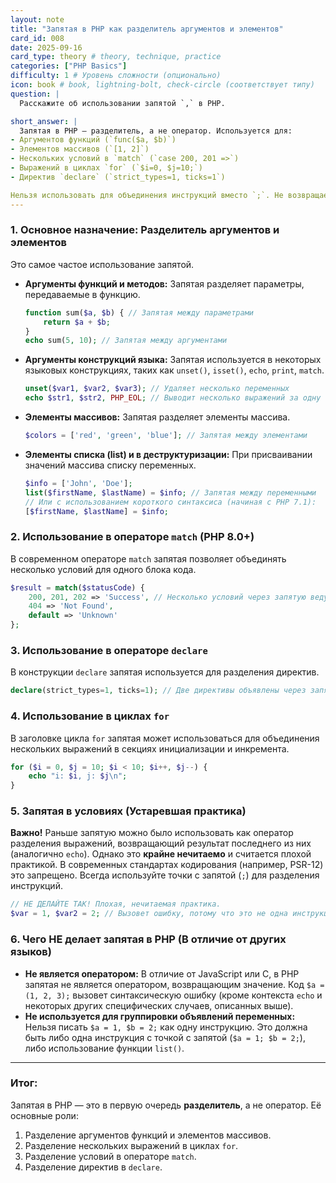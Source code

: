 ```yaml
---
layout: note
title: "Запятая в PHP как разделитель аргументов и элементов"
card_id: 008
date: 2025-09-16
card_type: theory # theory, technique, practice
categories: ["PHP Basics"]
difficulty: 1 # Уровень сложности (опционально)
icon: book # book, lightning-bolt, check-circle (соответствует типу)
question: |
  Расскажите об использовании запятой `,` в PHP.

short_answer: |
  Запятая в PHP — разделитель, а не оператор. Используется для:
- Аргументов функций (`func($a, $b)`)
- Элементов массивов (`[1, 2]`)
- Нескольких условий в `match` (`case 200, 201 =>`)
- Выражений в циклах `for` (`$i=0, $j=10;`)
- Директив `declare` (`strict_types=1, ticks=1`)

Нельзя использовать для объединения инструкций вместо `;`. Не возвращает значение, как в других языках.
---
```


### 1. Основное назначение: Разделитель аргументов и элементов

Это самое частое использование запятой.

*   **Аргументы функций и методов:** Запятая разделяет параметры, передаваемые в функцию.
    ```php
    function sum($a, $b) { // Запятая между параметрами
        return $a + $b;
    }
    echo sum(5, 10); // Запятая между аргументами
    ```
*   **Аргументы конструкций языка:** Запятая используется в некоторых языковых конструкциях, таких как `unset()`, `isset()`, `echo`, `print`, `match`.
    ```php
    unset($var1, $var2, $var3); // Удаляет несколько переменных
    echo $str1, $str2, PHP_EOL; // Выводит несколько выражений за одну операцию
    ```
*   **Элементы массивов:** Запятая разделяет элементы массива.
    ```php
    $colors = ['red', 'green', 'blue']; // Запятая между элементами
    ```
*   **Элементы списка (list) и в деструктуризации:** При присваивании значений массива списку переменных.
    ```php
    $info = ['John', 'Doe'];
    list($firstName, $lastName) = $info; // Запятая между переменными
    // Или с использованием короткого синтаксиса (начиная с PHP 7.1):
    [$firstName, $lastName] = $info;
    ```

### 2. Использование в операторе `match` (PHP 8.0+)

В современном операторе `match` запятая позволяет объединять несколько условий для одного блока кода.

```php
$result = match($statusCode) {
    200, 201, 202 => 'Success', // Несколько условий через запятую ведут к одному результату
    404 => 'Not Found',
    default => 'Unknown'
};
```

### 3. Использование в операторе `declare`

В конструкции `declare` запятая используется для разделения директив.

```php
declare(strict_types=1, ticks=1); // Две директивы объявлены через запятую
```

### 4. Использование в циклах `for`

В заголовке цикла `for` запятая может использоваться для объединения нескольких выражений в секциях инициализации и инкремента.

```php
for ($i = 0, $j = 10; $i < 10; $i++, $j--) {
    echo "i: $i, j: $j\n";
}
```

### 5. Запятая в условиях (Устаревшая практика)

**Важно!** Раньше запятую можно было использовать как оператор разделения выражений, возвращающий результат последнего из них (аналогично `echo`). Однако это **крайне нечитаемо** и считается плохой практикой. В современных стандартах кодирования (например, PSR-12) это запрещено. Всегда используйте точки с запятой (`;`) для разделения инструкций.

```php
// НЕ ДЕЛАЙТЕ ТАК! Плохая, нечитаемая практика.
$var = 1, $var2 = 2; // Вызовет ошибку, потому что это не одна инструкция
```

### 6. Чего НЕ делает запятая в PHP (В отличие от других языков)

*   **Не является оператором:** В отличие от JavaScript или C, в PHP запятая не является оператором, возвращающим значение. Код `$a = (1, 2, 3);` вызовет синтаксическую ошибку (кроме контекста `echo` и некоторых других специфических случаев, описанных выше).
*   **Не используется для группировки объявлений переменных:** Нельзя писать `$a = 1, $b = 2;` как одну инструкцию. Это должна быть либо одна инструкция с точкой с запятой (`$a = 1; $b = 2;`), либо использование функции `list()`.

---

### Итог:

Запятая в PHP — это в первую очередь **разделитель**, а не оператор. Её основные роли:
1.  Разделение аргументов функций и элементов массивов.
2.  Разделение нескольких выражений в циклах `for`.
3.  Разделение условий в операторе `match`.
4.  Разделение директив в `declare`.
